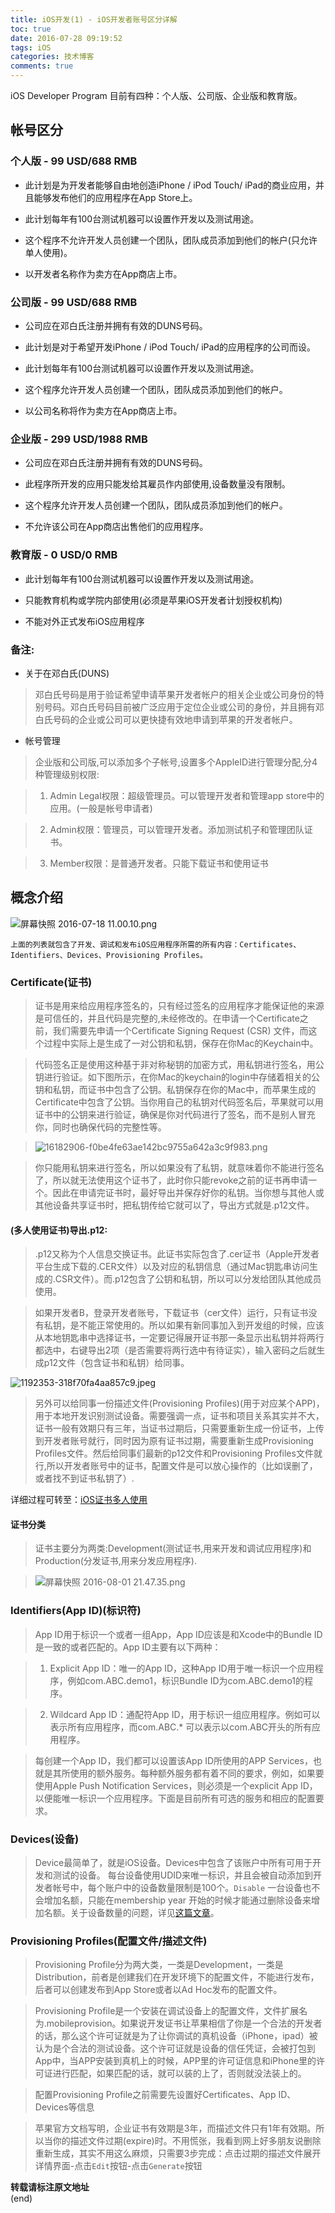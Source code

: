 ```yaml
---
title: iOS开发(1) - iOS开发者账号区分详解
toc: true
date: 2016-07-28 09:19:52
tags: iOS
categories: 技术博客
comments: true
---
```


iOS Developer Program 目前有四种：个人版、公司版、企业版和教育版。
<!-- more -->
## 帐号区分

### 个人版 - 99 USD/688 RMB

* 此计划是为开发者能够自由地创造iPhone / iPod Touch/ iPad的商业应用，并且能够发布他们的应用程序在App Store上。

* 此计划每年有100台测试机器可以设置作开发以及测试用途。

* 这个程序不允许开发人员创建一个团队，团队成员添加到他们的帐户(只允许单人使用)。

* 以开发者名称作为卖方在App商店上市。

### 公司版 - 99 USD/688 RMB

* 公司应在邓白氏注册并拥有有效的DUNS号码。

* 此计划是对于希望开发iPhone / iPod Touch/ iPad的应用程序的公司而设。

* 此计划每年有100台测试机器可以设置作开发以及测试用途。

* 这个程序允许开发人员创建一个团队，团队成员添加到他们的帐户。

* 以公司名称将作为卖方在App商店上市。

### 企业版 - 299 USD/1988 RMB

* 公司应在邓白氏注册并拥有有效的DUNS号码。

* 此程序所开发的应用只能发给其雇员作内部使用,设备数量没有限制。

* 这个程序允许开发人员创建一个团队，团队成员添加到他们的帐户。

* 不允许该公司在App商店出售他们的应用程序。

### 教育版 - 0 USD/0 RMB

* 此计划每年有100台测试机器可以设置作开发以及测试用途。

* 只能教育机构或学院内部使用(必须是苹果iOS开发者计划授权机构)

* 不能对外正式发布iOS应用程序

### 备注:

* 关于在邓白氏(DUNS)

>邓白氏号码是用于验证希望申请苹果开发者帐户的相关企业或公司身份的特别号码。邓白氏号码目前被广泛应用于定位企业或公司的身份，并且拥有邓白氏号码的企业或公司可以更快捷有效地申请到苹果的开发者帐户。

* 帐号管理

> 企业版和公司版,可以添加多个子帐号,设置多个AppleID进行管理分配,分4种管理级别权限:

>1. Admin Legal权限：超级管理员。可以管理开发者和管理app store中的应用。(一般是帐号申请者)

>2. Admin权限：管理员，可以管理开发者。添加测试机子和管理团队证书。

>3. Member权限：是普通开发者。只能下载证书和使用证书

## 概念介绍

![屏幕快照 2016-07-18 11.00.10.png](http://ww3.sinaimg.cn/large/006tNc79gw1f5xvmxohx9j30990lmjsb.jpg)

`上面的列表就包含了开发、调试和发布iOS应用程序所需的所有内容：Certificates、Identifiers、Devices、Provisioning Profiles。`

### Certificate(证书)

>证书是用来给应用程序签名的，只有经过签名的应用程序才能保证他的来源是可信任的，并且代码是完整的,未经修改的。在申请一个Certificate之前，我们需要先申请一个Certificate Signing Request (CSR) 文件，而这个过程中实际上是生成了一对公钥和私钥，保存在你Mac的Keychain中。

>代码签名正是使用这种基于非对称秘钥的加密方式，用私钥进行签名，用公钥进行验证。如下图所示，在你Mac的keychain的login中存储着相关的公钥和私钥，而证书中包含了公钥。私钥保存在你的Mac中，而苹果生成的Certificate中包含了公钥。当你用自己的私钥对代码签名后，苹果就可以用证书中的公钥来进行验证，确保是你对代码进行了签名，而不是别人冒充你，同时也确保代码的完整性等。

>![16182906-f0be4fe63ae142bc9755a642a3c9f983.png](http://ww3.sinaimg.cn/large/006tNc79gw1f5xvwujngjj30jc0d30uh.jpg)

>你只能用私钥来进行签名，所以如果没有了私钥，就意味着你不能进行签名了，所以就无法使用这个证书了，此时你只能revoke之前的证书再申请一个。因此在申请完证书时，最好导出并保存好你的私钥。当你想与其他人或其他设备共享证书时，把私钥传给它就可以了，导出方式就是.p12文件。

#### (多人使用证书)导出.p12:

>.p12又称为个人信息交换证书。此证书实际包含了.cer证书（Apple开发者平台生成下载的.CER文件）以及对应的私钥信息（通过Mac钥匙串访问生成的.CSR文件）。而.p12包含了公钥和私钥，所以可以分发给团队其他成员使用。

>如果开发者B，登录开发者账号，下载证书（cer文件）运行，只有证书没有私钥，是不能正常使用的。所以如果有新同事加入到开发组的时候，应该从本地钥匙串中选择证书，一定要记得展开证书那一条显示出私钥并将两行都选中，右键导出2项（是否需要将两行选中有待证实），输入密码之后就生成p12文件（包含证书和私钥）给同事。

![1192353-318f70fa4aa857c9.jpeg](http://ww4.sinaimg.cn/large/006tNc79gw1f5y0v1i22lj30yc05taav.jpg)

>另外可以给同事一份描述文件(Provisioning Profiles)(用于对应某个APP)，用于本地开发识别测试设备。需要强调一点，证书和项目关系其实并不大，证书一般有效期只有三年，当证书过期后，只需要重新生成一份证书，上传到开发者账号就行，同时因为原有证书过期，需要重新生成Provisioning Profiles文件。然后给同事们最新的p12文件和Provisioning Profiles文件就行,所以开发者账号中的证书，配置文件是可以放心操作的（比如误删了，或者找不到证书私钥了）.

详细过程可转至：[iOS证书多人使用](http://lion1ou.win/2016/08/04/)

#### 证书分类

>证书主要分为两类:Development(测试证书,用来开发和调试应用程序)和Production(分发证书,用来分发应用程序).

>![屏幕快照 2016-08-01 21.47.35.png](http://ww4.sinaimg.cn/large/72f96cbagw1f6el0vkuj1j20mw0keq6u.jpg)

### Identifiers(App ID)(标识符)

>App ID用于标识一个或者一组App，App ID应该是和Xcode中的Bundle ID是一致的或者匹配的。App ID主要有以下两种：

>1. Explicit App ID：唯一的App ID，这种App ID用于唯一标识一个应用程序，例如com.ABC.demo1，标识Bundle ID为com.ABC.demo1的程序。

>2. Wildcard App ID：通配符App ID，用于标识一组应用程序。例如可以表示所有应用程序，而com.ABC.* 可以表示以com.ABC开头的所有应用程序。

>每创建一个App ID，我们都可以设置该App ID所使用的APP Services，也就是其所使用的额外服务。每种额外服务都有着不同的要求，例如，如果要使用Apple Push Notification Services，则必须是一个explicit App ID，以便能唯一标识一个应用程序。下面是目前所有可选的服务和相应的配置要求。

### Devices(设备)

>Device最简单了，就是iOS设备。Devices中包含了该账户中所有可用于开发和测试的设备。 每台设备使用UDID来唯一标识，并且会被自动添加到开发者帐号中，每个账户中的设备数量限制是100个。`Disable` 一台设备也不会增加名额，只能在membership year 开始的时候才能通过删除设备来增加名额。关于设备数量的问题，详见[这篇文章](http://blog.devtang.com/2012/04/06/about-100-devices-limit/)。

### Provisioning Profiles(配置文件/描述文件)

>Provisioning Profile分为两大类，一类是Development，一类是Distribution，前者是创建我们在开发环境下的配置文件，不能进行发布，后者可以创建发布到App Store或者以Ad Hoc发布的配置文件。

>Provisioning Profile是一个安装在调试设备上的配置文件，文件扩展名为.mobileprovision。如果说开发证书让苹果相信了你是一个合法的开发者的话，那么这个许可证就是为了让你调试的真机设备（iPhone，ipad）被认为是个合法的测试设备。这个许可证就是设备的信任凭证，会被打包到App中，当APP安装到真机上的时候，APP里的许可证信息和iPhone里的许可证进行匹配，如果匹配的话，就可以装的上了，否则就没法装上的。

>配置Provisioning Profile之前需要先设置好Certificates、App ID、Devices等信息

>苹果官方文档写明，企业证书有效期是3年，而描述文件只有1年有效期。所以当你的描述文件过期(expire)时。不用慌张，我看到网上好多朋友说删除重新生成，其实不用这么麻烦，只需要3步完成：点击过期的描述文件展开详情界面-点击`Edit`按钮-点击`Generate`按钮

**转载请标注原文地址**                           
(end)
